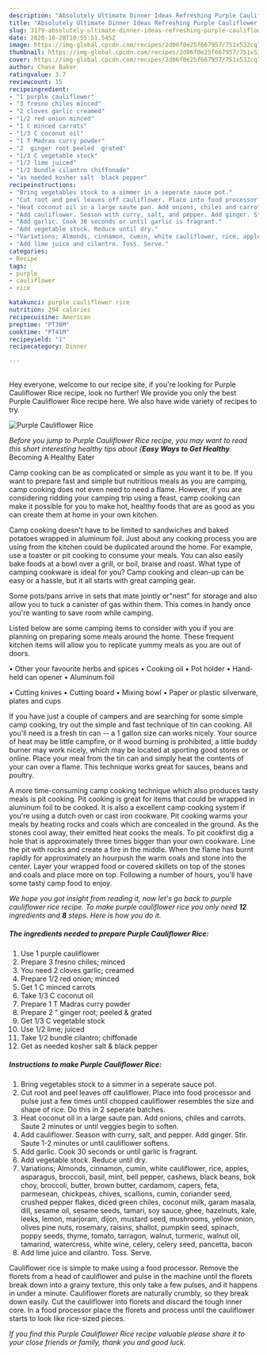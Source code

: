 ```yaml
---
description: "Absolutely Ultimate Dinner Ideas Refreshing Purple Cauliflower Rice"
title: "Absolutely Ultimate Dinner Ideas Refreshing Purple Cauliflower Rice"
slug: 3179-absolutely-ultimate-dinner-ideas-refreshing-purple-cauliflower-rice
date: 2020-10-28T10:55:51.545Z
image: https://img-global.cpcdn.com/recipes/2d06f0e25f667957/751x532cq70/purple-cauliflower-rice-recipe-main-photo.jpg
thumbnail: https://img-global.cpcdn.com/recipes/2d06f0e25f667957/751x532cq70/purple-cauliflower-rice-recipe-main-photo.jpg
cover: https://img-global.cpcdn.com/recipes/2d06f0e25f667957/751x532cq70/purple-cauliflower-rice-recipe-main-photo.jpg
author: Chase Baker
ratingvalue: 3.7
reviewcount: 15
recipeingredient:
- "1 purple cauliflower"
- "3 fresno chiles minced"
- "2 cloves garlic creamed"
- "1/2 red onion minced"
- "1 C minced carrots"
- "1/3 C coconut oil"
- "1 T Madras curry powder"
- "2  ginger root peeled  grated"
- "1/3 C vegetable stock"
- "1/2 lime juiced"
- "1/2 bundle cilantro chiffonade"
- "as needed kosher salt  black pepper"
recipeinstructions:
- "Bring vegetables stock to a simmer in a seperate sauce pot."
- "Cut root and peel leaves off cauliflower. Place into food processor and pulse just a few times until chopped cauliflower resembles the size and shape of rice. Do this in 2 seperate batches."
- "Heat coconut oil in a large saute pan. Add onions, chiles and carrots. Saute 2 minutes or until veggies begin to soften."
- "Add cauliflower. Season with curry, salt, and pepper. Add ginger. Stir. Saute 1-2 minutes or until cauliflower softens."
- "Add garlic. Cook 30 seconds or until garlic is fragrant."
- "Add vegetable stock. Reduce until dry."
- "Variations; Almonds, cinnamon, cumin, white cauliflower, rice, apples, asparagus, broccoli, basil, mint, bell pepper, cashews, black beans, bok choy, broccoli, butter, brown butter, cardamom, capers, feta, parmesean, chickpeas, chives, scallions, cumin, coriander seed, crushed pepper flakes, diced green chiles, coconut milk, garam masala, dill, sesame oil, sesame seeds, tamari, soy sauce, ghee, hazelnuts, kale, leeks, lemon, marjoram, dijon, mustard seed, mushrooms, yellow onion, olives pine nuts, rosemary, raisins, shallot, pumpkin seed, spinach, poppy seeds, thyme, tomato, tarragon, walnut, turmeric, walnut oil, tamarind, watercress, white wine, celery, celery seed, pancetta, bacon"
- "Add lime juice and cilantro. Toss. Serve."
categories:
- Recipe
tags:
- purple
- cauliflower
- rice

katakunci: purple cauliflower rice 
nutrition: 294 calories
recipecuisine: American
preptime: "PT38M"
cooktime: "PT41M"
recipeyield: "1"
recipecategory: Dinner

---
```

<br>
Hey everyone, welcome to our recipe site, if you're looking for Purple Cauliflower Rice recipe, look no further! We provide you only the best Purple Cauliflower Rice recipe here. We also have wide variety of recipes to try.
<br>


![Purple Cauliflower Rice](https://img-global.cpcdn.com/recipes/2d06f0e25f667957/751x532cq70/purple-cauliflower-rice-recipe-main-photo.jpg)

<i>Before you jump to Purple Cauliflower Rice recipe, you may want to read this short interesting healthy tips about {<strong>Easy Ways to Get Healthy</strong>.</i>
Becoming A Healthy Eater

    
Camp cooking can be as complicated or simple as you want it to be. If you want to prepare fast and simple but nutritious meals as you are camping, camp cooking does not even need to need a flame. However, if you are considering ridding your camping trip using a feast, camp cooking can make it possible for you to make hot, healthy foods that are as good as you can create them at home in your own kitchen.

Camp cooking doesn't have to be limited to sandwiches and baked potatoes wrapped in aluminum foil.  Just about any cooking process you are using from the kitchen could be duplicated around the home. For example, use a toaster or pit cooking to consume your meals. You can also easily bake foods at a bowl over a grill, or boil, braise and roast. What type of camping cookware is ideal for you? Camp cooking and clean-up can be easy or a hassle, but it all starts with great camping gear.

Some pots/pans arrive in sets that mate jointly or"nest" for storage and also allow you to tuck a canister of gas within them. This comes in handy once you're wanting to save room while camping.

Listed below are some camping items to consider with you if you are planning on preparing some meals around the home. These frequent kitchen items will allow you to replicate yummy meals as you are out of doors.


• Other your favourite herbs and spices
• Cooking oil
• Pot holder
• Hand-held can opener
• Aluminum foil

• Cutting knives
• Cutting board
• Mixing bowl
• Paper or plastic silverware, plates and cups

If you have just a couple of campers and are searching for some simple camp cooking, try out the simple and fast technique of tin can cooking. All you'll need is a fresh tin can -- a 1 gallon size can works nicely. Your source of heat may be little campfire, or if wood burning is prohibited, a little buddy burner may work nicely, which may be located at sporting good stores or online. Place your meal from the tin can and simply heat the contents of your can over a flame.  This technique works great for sauces, beans and poultry.

A more time-consuming camp cooking technique which also produces tasty meals is pit cooking. Pit cooking is great for items that could be wrapped in aluminum foil to be cooked.  It is also a excellent camp cooking system if you're using a dutch oven or cast iron cookware. Pit cooking warms your meals by heating rocks and coals which are concealed in the ground. As the stones cool away, their emitted heat cooks the meals. To pit cookfirst dig a hole that is approximately three times bigger than your own cookware. Line the pit with rocks and create a fire in the middle. When the flame has burnt rapidly for approximately an hourpush the warm coals and stone into the center. Layer your wrapped food or covered skillets on top of the stones and coals and place more on top. Following a number of hours, you'll have some tasty camp food to enjoy.


<i>We hope you got insight from reading it, now let's go back to purple cauliflower rice recipe. To make purple cauliflower rice you only need <strong>12</strong> ingredients and <strong>8</strong> steps. Here is how you do it.
</i>

##### The ingredients needed to prepare Purple Cauliflower Rice:

1. Use 1 purple cauliflower
1. Prepare 3 fresno chiles; minced
1. You need 2 cloves garlic; creamed
1. Prepare 1/2 red onion; minced
1. Get 1 C minced carrots
1. Take 1/3 C coconut oil
1. Prepare 1 T Madras curry powder
1. Prepare 2 &#34; ginger root; peeled &amp; grated
1. Get 1/3 C vegetable stock
1. Use 1/2 lime; juiced
1. Take 1/2 bundle cilantro; chiffonade
1. Get as needed kosher salt &amp; black pepper


##### Instructions to make Purple Cauliflower Rice:

1. Bring vegetables stock to a simmer in a seperate sauce pot.
1. Cut root and peel leaves off cauliflower. Place into food processor and pulse just a few times until chopped cauliflower resembles the size and shape of rice. Do this in 2 seperate batches.
1. Heat coconut oil in a large saute pan. Add onions, chiles and carrots. Saute 2 minutes or until veggies begin to soften.
1. Add cauliflower. Season with curry, salt, and pepper. Add ginger. Stir. Saute 1-2 minutes or until cauliflower softens.
1. Add garlic. Cook 30 seconds or until garlic is fragrant.
1. Add vegetable stock. Reduce until dry.
1. Variations; Almonds, cinnamon, cumin, white cauliflower, rice, apples, asparagus, broccoli, basil, mint, bell pepper, cashews, black beans, bok choy, broccoli, butter, brown butter, cardamom, capers, feta, parmesean, chickpeas, chives, scallions, cumin, coriander seed, crushed pepper flakes, diced green chiles, coconut milk, garam masala, dill, sesame oil, sesame seeds, tamari, soy sauce, ghee, hazelnuts, kale, leeks, lemon, marjoram, dijon, mustard seed, mushrooms, yellow onion, olives pine nuts, rosemary, raisins, shallot, pumpkin seed, spinach, poppy seeds, thyme, tomato, tarragon, walnut, turmeric, walnut oil, tamarind, watercress, white wine, celery, celery seed, pancetta, bacon
1. Add lime juice and cilantro. Toss. Serve.


Cauliflower rice is simple to make using a food processor. Remove the florets from a head of cauliflower and pulse in the machine until the florets break down into a grainy texture, this only take a few pulses, and it happens in under a minute. Cauliflower florets are naturally crumbly, so they break down easily. Cut the cauliflower into florets and discard the tough inner core. In a food processor place the florets and process until the cauliflower starts to look like rice-sized pieces. 

<i>If you find this Purple Cauliflower Rice recipe valuable please share it to your close friends or family, thank you and good luck.</i>
